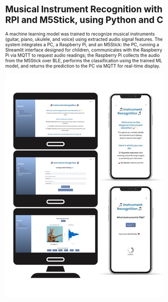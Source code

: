 # Musical Instrument Recognition with RPI and M5Stick, using Python and C

A machine learning model was trained to recognize musical instruments (guitar, piano, ukulele, and voice) using extracted audio signal features. The system integrates a PC, a Raspberry Pi, and an M5Stick: the PC, running a Streamlit interface designed for children, communicates with the Raspberry Pi via MQTT to request audio readings; the Raspberry Pi collects the audio from the M5Stick over BLE, performs the classification using the trained ML model, and returns the prediction to the PC via MQTT for real-time display.


![Alt text](images/instrument_recognition.jpg)
